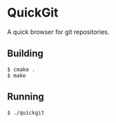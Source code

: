 # QuickGit

A quick browser for git repositories.

## Building

```
$ cmake .
$ make
```

## Running

```
$ ./quickgit
```
